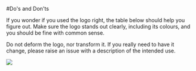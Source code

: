 #Do's and Don'ts

If you wonder if you used the logo right, the table below should help you figure out.
Make sure the logo stands out clearly, including its colours, and you should be fine with common sense.

Do not deform the logo, nor transform it.
If you really need to have it change, please raise an issue with a description of the intended use.

![](https://github.com/MonkeyDo/audio-commons-logo/blob/master/guidelines/jpeg/audio-commons_guidelines-do-dont.jpg)
